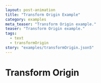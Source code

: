 ```yaml
---
layout: post-animation
title: "Transform Origin Example"
category: examples
meta_teaser: "Transform Origin example."
teaser: "Transform Origin example."
tags: 
  - text
  - transformOrigin
story: "examples/transformOrigin.json5"
---
```

# Transform Origin

